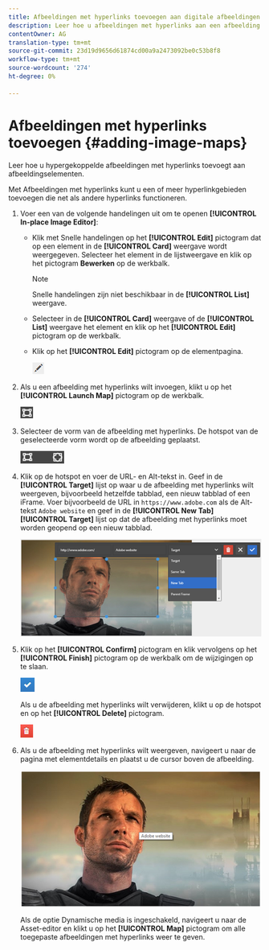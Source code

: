 ```yaml
---
title: Afbeeldingen met hyperlinks toevoegen aan digitale afbeeldingen
description: Leer hoe u afbeeldingen met hyperlinks aan een afbeelding kunt toevoegen.
contentOwner: AG
translation-type: tm+mt
source-git-commit: 23d19d9656d61874cd00a9a2473092be0c53b8f8
workflow-type: tm+mt
source-wordcount: '274'
ht-degree: 0%

---
```



# Afbeeldingen met hyperlinks toevoegen {#adding-image-maps}

Leer hoe u hypergekoppelde afbeeldingen met hyperlinks toevoegt aan afbeeldingselementen.

Met Afbeeldingen met hyperlinks kunt u een of meer hyperlinkgebieden toevoegen die net als andere hyperlinks functioneren.

1. Voer een van de volgende handelingen uit om te openen **[!UICONTROL In-place Image Editor]**:

   * Klik met Snelle handelingen op het **[!UICONTROL Edit]** pictogram dat op een element in de **[!UICONTROL Card]** weergave wordt weergegeven. Selecteer het element in de lijstweergave en klik op het pictogram **Bewerken** op de werkbalk.

      >[!NOTE]
      >
      >Snelle handelingen zijn niet beschikbaar in de **[!UICONTROL List]** weergave.

   * Selecteer in de **[!UICONTROL Card]** weergave of de **[!UICONTROL List]** weergave het element en klik op het **[!UICONTROL Edit]** pictogram op de werkbalk.
   * Klik op het **[!UICONTROL Edit]** pictogram op de elementpagina.

      ![chlimage_1-420](assets/chlimage_1-420.png)

1. Als u een afbeelding met hyperlinks wilt invoegen, klikt u op het **[!UICONTROL Launch Map]** pictogram op de werkbalk.

   ![chlimage_1-421](assets/chlimage_1-421.png)

1. Selecteer de vorm van de afbeelding met hyperlinks. De hotspot van de geselecteerde vorm wordt op de afbeelding geplaatst.

   ![chlimage_1-422](assets/chlimage_1-422.png)

1. Klik op de hotspot en voer de URL- en Alt-tekst in. Geef in de **[!UICONTROL Target]** lijst op waar u de afbeelding met hyperlinks wilt weergeven, bijvoorbeeld hetzelfde tabblad, een nieuw tabblad of een iFrame. Voer bijvoorbeeld de URL in `https://www.adobe.com` als de Alt-tekst `Adobe website` en geef in de **[!UICONTROL New Tab]** **[!UICONTROL Target]** lijst op dat de afbeelding met hyperlinks moet worden geopend op een nieuw tabblad.

   ![chlimage_1-423](assets/chlimage_1-423.png)

1. Klik op het **[!UICONTROL Confirm]** pictogram en klik vervolgens op het **[!UICONTROL Finish]** pictogram op de werkbalk om de wijzigingen op te slaan.

   ![chlimage_1-424](assets/chlimage_1-424.png)

   Als u de afbeelding met hyperlinks wilt verwijderen, klikt u op de hotspot en op het **[!UICONTROL Delete]** pictogram.

   ![chlimage_1-425](assets/chlimage_1-425.png)

1. Als u de afbeelding met hyperlinks wilt weergeven, navigeert u naar de pagina met elementdetails en plaatst u de cursor boven de afbeelding.

   ![chlimage_1-426](assets/chlimage_1-426.png)

   Als de optie Dynamische media is ingeschakeld, navigeert u naar de Asset-editor en klikt u op het **[!UICONTROL Map]** pictogram om alle toegepaste afbeeldingen met hyperlinks weer te geven.
